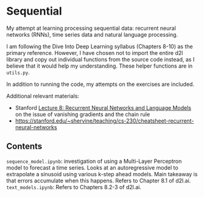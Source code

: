 # Sequential

My attempt at learning processing sequential data: recurrent neural networks (RNNs), time series data and natural language processing.

I am following the Dive Into Deep Learning syllabus (Chapters 8-10) as the primary reference. However, I have chosen not to import the entire d2l library and copy out individual functions from the source code instead, as I believe that it would help my understanding. These helper functions are in `utils.py`. 

In addition to running the code, my attempts on the exercises are included. 

Additional relevant materials:
* Stanford [Lecture 8: Recurrent Neural Networks and Language Models](https://www.youtube.com/watch?v=Keqep_PKrY8&list=PL3FW7Lu3i5Jsnh1rnUwq_TcylNr7EkRe6&index=8) on the issue of vanishing gradients and the chain rule 
* https://stanford.edu/~shervine/teaching/cs-230/cheatsheet-recurrent-neural-networks
  
## Contents
`sequence_model.ipynb`: investigation of using a Multi-Layer Perceptron model to forecast a time series. Looks at an autoregressive model to extrapolate a sinusoid using various k-step ahead models. Main takeaway is that errors accumulate when this happens. Refers to Chapter 8.1 of d2l.ai. 
`text_models.ipynb`: Refers to Chapters 8.2-3 of d2l.ai. 

